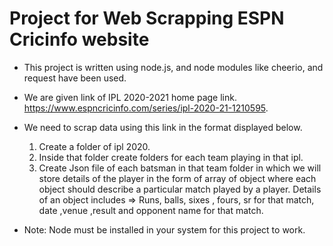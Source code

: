 # Project for Web Scrapping ESPN Cricinfo website
* This project is written using node.js, and node modules like cheerio, and request have been used.

* We are given link of IPL 2020-2021 home page link.
https://www.espncricinfo.com/series/ipl-2020-21-1210595.
* We need to scrap data using this link in the format displayed below.
    1. Create a folder of ipl 2020.
    2. Inside that folder create folders for each team playing in that ipl.
    3. Create Json file of each batsman in that team folder 
    in which we will store details of the player in the form of array of object where each object should describe a particular match played by a player. 
    Details of an object includes
         => Runs, balls, sixes , fours, sr for that match, date ,venue ,result and opponent name for that match.

* Note: Node must be installed in your system for this project to work.

